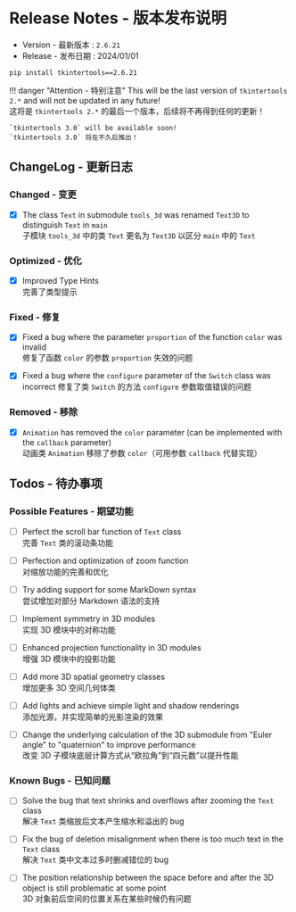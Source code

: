 Release Notes - 版本发布说明
===========================

* Version - 最新版本 : `2.6.21`
* Release - 发布日期 : 2024/01/01

```
pip install tkintertools==2.6.21
```

!!! danger "Attention - 特别注意"
    This will be the last version of `tkintertools 2.*` and will not be updated in any future!  
    这将是 `tkintertools 2.*` 的最后一个版本，后续将不再得到任何的更新！

    `tkintertools 3.0` will be available soon!  
    `tkintertools 3.0` 将在不久后推出！

ChangeLog - 更新日志
-------------------

### Changed - 变更

- [X] The class `Text` in submodule `tools_3d` was renamed `Text3D` to distinguish `Text` in `main`  
子模块 `tools_3d` 中的类 `Text` 更名为 `Text3D` 以区分 `main` 中的 `Text`

### Optimized - 优化

- [X] Improved Type Hints  
完善了类型提示

### Fixed - 修复

- [X] Fixed a bug where the parameter `proportion` of the function `color` was invalid  
修复了函数 `color` 的参数 `proportion` 失效的问题

- [X] Fixed a bug where the `configure` parameter of the `Switch` class was incorrect
修复了类 `Switch` 的方法 `configure` 参数取值错误的问题

### Removed - 移除

- [X] `Animation` has removed the `color` parameter (can be implemented with the `callback` parameter)  
动画类 `Animation` 移除了参数 `color`（可用参数 `callback` 代替实现）

Todos - 待办事项
---------------

### Possible Features - 期望功能

- [ ] Perfect the scroll bar function of `Text` class  
完善 `Text` 类的滚动条功能

- [ ] Perfection and optimization of zoom function  
对缩放功能的完善和优化

- [ ] Try adding support for some MarkDown syntax  
尝试增加对部分 Markdown 语法的支持

- [ ] Implement symmetry in 3D modules  
实现 3D 模块中的对称功能

- [ ] Enhanced projection functionality in 3D modules  
增强 3D 模块中的投影功能

- [ ] Add more 3D spatial geometry classes  
增加更多 3D 空间几何体类

-  [ ] Add lights and achieve simple light and shadow renderings  
添加光源，并实现简单的光影渲染的效果

- [ ] Change the underlying calculation of the 3D submodule from "Euler angle" to "quaternion" to improve performance  
改变 3D 子模块底层计算方式从“欧拉角”到“四元数”以提升性能

### Known Bugs - 已知问题

- [ ] Solve the bug that text shrinks and overflows after zooming the `Text` class  
解决 `Text` 类缩放后文本产生缩水和溢出的 bug

- [ ] Fix the bug of deletion misalignment when there is too much text in the `Text` class  
解决 `Text` 类中文本过多时删减错位的 bug

- [ ] The position relationship between the space before and after the 3D object is still problematic at some point  
3D 对象前后空间的位置关系在某些时候仍有问题

